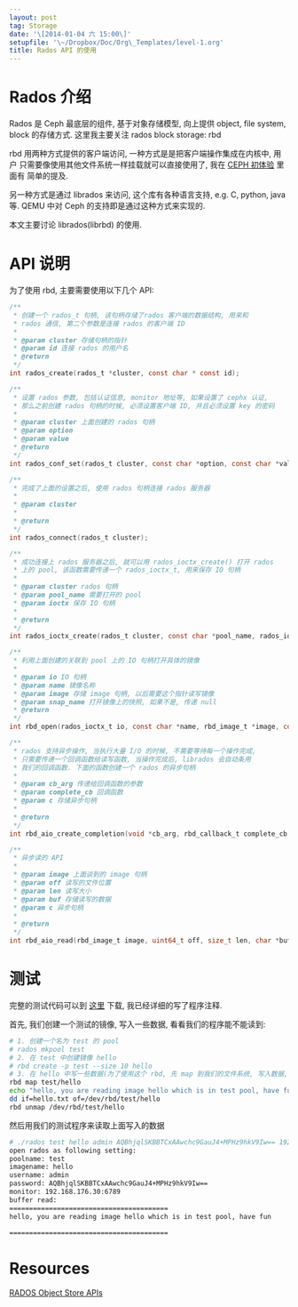 ```yaml
---
layout: post
tag: Storage
date: '\[2014-01-04 六 15:00\]'
setupfile: '\~/Dropbox/Doc/Org\_Templates/level-1.org'
title: Rados API 的使用
---
```


Rados 介绍
==========

Rados 是 Ceph 最底层的组件, 基于对象存储模型, 向上提供 object, file
system, block 的存储方式. 这里我主要关注 rados block storage: rbd

rbd 用两种方式提供的客户端访问, 一种方式是是把客户端操作集成在内核中,
用户 只需要像使用其他文件系统一样挂载就可以直接使用了, 我在 [CEPH
初体验](http://mathslinux.org/?p%3D441) 里面有 简单的提及.

另一种方式是通过 librados 来访问, 这个库有各种语言支持, e.g. C, python,
java 等. QEMU 中对 Ceph 的支持即是通过这种方式来实现的.

本文主要讨论 librados(librbd) 的使用.

API 说明
========

为了使用 rbd, 主要需要使用以下几个 API:

``` c
/** 
 * 创建一个 rados_t 句柄, 该句柄存储了rados 客户端的数据结构, 用来和
 * rados 通信, 第二个参数是连接 rados 的客户端 ID
 * 
 * @param cluster 存储句柄的指针
 * @param id 连接 rados 的用户名
 * @return 
 */
int rados_create(rados_t *cluster, const char * const id);

/** 
 * 设置 rados 参数, 包括认证信息, monitor 地址等, 如果设置了 cephx 认证,
 * 那么之前创建 rados 句柄的时候, 必须设置客户端 ID, 并且必须设置 key 的密码
 * 
 * @param cluster 上面创建的 rados 句柄
 * @param option 
 * @param value 
 * @return 
 */
int rados_conf_set(rados_t cluster, const char *option, const char *value);

/** 
 * 完成了上面的设置之后, 使用 rados 句柄连接 rados 服务器
 * 
 * @param cluster 
 * 
 * @return 
 */
int rados_connect(rados_t cluster);

/** 
 * 成功连接上 rados 服务器之后, 就可以用 rados_ioctx_create() 打开 rados
 * 上的 pool, 该函数需要传递一个 rados_ioctx_t, 用来保存 IO 句柄
 * 
 * @param cluster rados 句柄
 * @param pool_name 需要打开的 pool
 * @param ioctx 保存 IO 句柄
 * 
 * @return 
 */
int rados_ioctx_create(rados_t cluster, const char *pool_name, rados_ioctx_t *ioctx);

/** 
 * 利用上面创建的关联到 pool 上的 IO 句柄打开具体的镜像
 * 
 * @param io IO 句柄
 * @param name 镜像名称
 * @param image 存储 image 句柄, 以后需要这个指针读写镜像
 * @param snap_name 打开镜像上的快照, 如果不是, 传递 null
 * @return 
 */
int rbd_open(rados_ioctx_t io, const char *name, rbd_image_t *image, const char *snap_name);

/** 
 * rados 支持异步操作, 当执行大量 I/O 的时候, 不需要等待每一个操作完成,
 * 只需要传递一个回调函数给读写函数, 当操作完成后, librados 会自动条用
 * 我们的回调函数. 下面的函数创建一个 rados 的异步句柄
 * 
 * @param cb_arg 传递给回调函数的参数
 * @param complete_cb 回调函数
 * @param c 存储异步句柄
 * 
 * @return 
 */
int rbd_aio_create_completion(void *cb_arg, rbd_callback_t complete_cb, rbd_completion_t *c);

/** 
 * 异步读的 API
 * 
 * @param image 上面谈到的 image 句柄
 * @param off 读写的文件位置
 * @param len 读写大小
 * @param buf 存储读写的数据
 * @param c 异步句柄
 * 
 * @return 
 */
int rbd_aio_read(rbd_image_t image, uint64_t off, size_t len, char *buf, rbd_completion_t c);
```

测试
====

完整的测试代码可以到
[这里](https://github.com/mathslinux/stuff-code/blob/master/rados.c)
下载, 我已经详细的写了程序注释.

首先, 我们创建一个测试的镜像, 写入一些数据, 看看我们的程序能不能读到:

``` bash
# 1. 创建一个名为 test 的 pool
# rados mkpool test
# 2. 在 test 中创建镜像 hello
# rbd create -p test --size 10 hello
# 3. 在 hello 中写一些数据(为了使用这个 rbd, 先 map 到我们的文件系统, 写入数据, 再 unmap)
rbd map test/hello
echo "hello, you are reading image hello which is in test pool, have fun" > hello.txt
dd if=hello.txt of=/dev/rbd/test/hello
rbd unmap /dev/rbd/test/hello
```

然后用我们的测试程序来读取上面写入的数据

``` bash
# ./rados test hello admin AQBhjqlSKBBTCxAAwchc9GauJ4+MPHz9hkV9Iw== 192.168.176.30:6789
open rados as following setting:
poolname: test
imagename: hello
username: admin
password: AQBhjqlSKBBTCxAAwchc9GauJ4+MPHz9hkV9Iw==
monitor: 192.168.176.30:6789
buffer read:
========================================
hello, you are reading image hello which is in test pool, have fun

========================================
```

Resources
=========

[RADOS Object Store
APIs](http://ceph.com/docs/master/rados/api/librados/)
